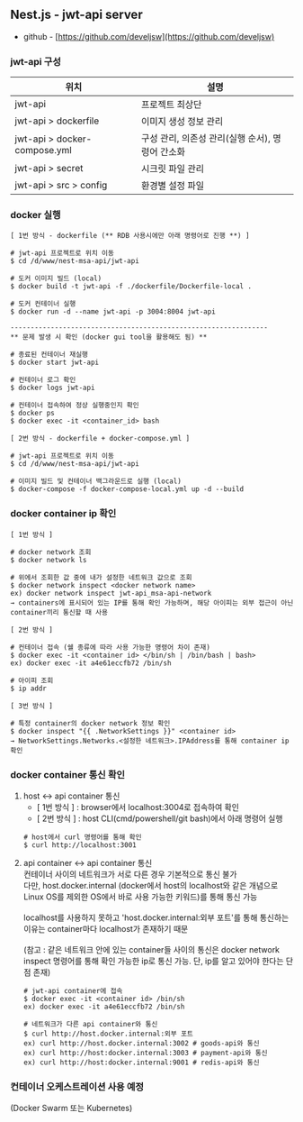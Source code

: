 ## Nest.js - jwt-api server
- github - [https://github.com/develjsw](https://github.com/develjsw)

### jwt-api 구성

| 위치                        | 설명                           |
|---------------------------|------------------------------|
| jwt-api                | 프로젝트 최상단                     |
| jwt-api > dockerfile   | 이미지 생성 정보 관리                 |
| jwt-api > docker-compose.yml | 구성 관리, 의존성 관리(실행 순서), 명령어 간소화 |
| jwt-api > secret       | 시크릿 파일 관리                    |
| jwt-api > src > config | 환경별 설정 파일                    |

### docker 실행
~~~
[ 1번 방식 - dockerfile (** RDB 사용시에만 아래 명령어로 진행 **) ]

# jwt-api 프로젝트로 위치 이동
$ cd /d/www/nest-msa-api/jwt-api

# 도커 이미지 빌드 (local)
$ docker build -t jwt-api -f ./dockerfile/Dockerfile-local .

# 도커 컨테이너 실행
$ docker run -d --name jwt-api -p 3004:8004 jwt-api

----------------------------------------------------------------
** 문제 발생 시 확인 (docker gui tool을 활용해도 됨) **

# 종료된 컨테이너 재실행
$ docker start jwt-api

# 컨테이너 로그 확인 
$ docker logs jwt-api

# 컨테이너 접속하여 정상 실행중인지 확인
$ docker ps
$ docker exec -it <container_id> bash
~~~
~~~
[ 2번 방식 - dockerfile + docker-compose.yml ]

# jwt-api 프로젝트로 위치 이동
$ cd /d/www/nest-msa-api/jwt-api

# 이미지 빌드 및 컨테이너 백그라운드로 실행 (local)
$ docker-compose -f docker-compose-local.yml up -d --build
~~~

### docker container ip 확인
~~~
[ 1번 방식 ]

# docker network 조회
$ docker network ls

# 위에서 조회한 값 중에 내가 설정한 네트워크 값으로 조회
$ docker network inspect <docker network name>
ex) docker network inspect jwt-api_msa-api-network
→ containers에 표시되어 있는 IP를 통해 확인 가능하며, 해당 아이피는 외부 접근이 아닌 container끼리 통신할 때 사용
~~~
~~~
[ 2번 방식 ]

# 컨테이너 접속 (쉘 종류에 따라 사용 가능한 명령어 차이 존재)
$ docker exec -it <container id> </bin/sh | /bin/bash | bash>
ex) docker exec -it a4e61eccfb72 /bin/sh

# 아이피 조회
$ ip addr
~~~
~~~
[ 3번 방식 ]

# 특정 container의 docker network 정보 확인
$ docker inspect "{{ .NetworkSettings }}" <container id>
→ NetworkSettings.Networks.<설정한 네트워크>.IPAddress를 통해 container ip 확인
~~~

### docker container 통신 확인
1. host ↔ api container 통신
    - [ 1번 방식 ] : browser에서 localhost:3004로 접속하여 확인
    - [ 2번 방식 ] : host CLI(cmd/powershell/git bash)에서 아래 명령어 실행
   ~~~
   # host에서 curl 명령어를 통해 확인
   $ curl http://localhost:3001
2. api container ↔ api container 통신  
   컨테이너 사이의 네트워크가 서로 다른 경우 기본적으로 통신 불가  
   다만, host.docker.internal (docker에서 host의 localhost와 같은 개념으로 Linux OS를 제외한 OS에서 바로 사용 가능한 키워드)를 통해 통신 가능       
   <br>
   localhost를 사용하지 못하고 'host.docker.internal:외부 포트'를 통해 통신하는 이유는
   container마다 localhost가 존재하기 때문   
   <br>
   (참고 : 같은 네트워크 안에 있는 container들 사이의 통신은 docker network inspect <container id> 명령어를 통해 확인 가능한 ip로 통신 가능. 단, ip를 알고 있어야 한다는 단점 존재)
   ~~~
   # jwt-api container에 접속
   $ docker exec -it <container id> /bin/sh
   ex) docker exec -it a4e61eccfb72 /bin/sh
   
   # 네트워크가 다른 api container와 통신 
   $ curl http://host.docker.internal:외부 포트
   ex) curl http://host.docker.internal:3002 # goods-api와 통신 
   ex) curl http://host:docker.internal:3003 # payment-api와 통신 
   ex) curl http://host:docker.internal:9001 # redis-api와 통신 
   ~~~

### 컨테이너 오케스트레이션 사용 예정
(Docker Swarm 또는 Kubernetes)